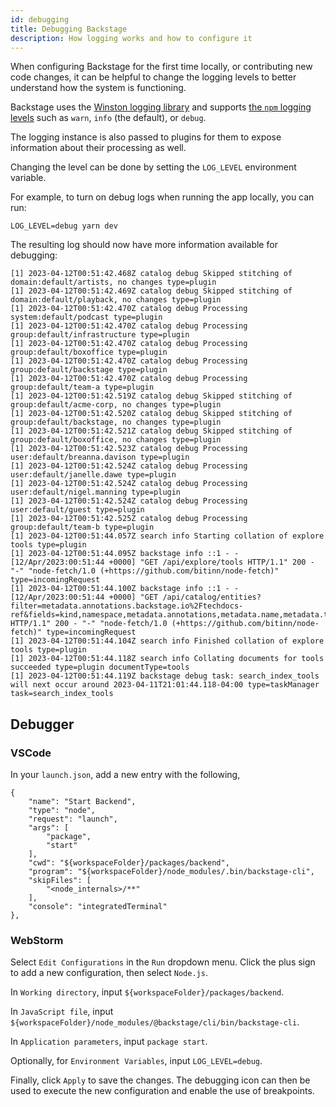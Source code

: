 ```yaml
---
id: debugging
title: Debugging Backstage
description: How logging works and how to configure it
---
```


When configuring Backstage for the first time locally, or contributing new code changes,
it can be helpful to change the logging levels to better understand how the system is functioning.

Backstage uses the [Winston logging library](https://github.com/winstonjs/winston) and supports
[the `npm` logging levels](https://github.com/winstonjs/winston#logging-levels) such as
`warn`, `info` (the default), or `debug`.

The logging instance is also passed to plugins for them to expose information about
their processing as well.

Changing the level can be done by setting the `LOG_LEVEL` environment variable.

For example, to turn on debug logs when running the app locally, you can run:

```shell
LOG_LEVEL=debug yarn dev
```

The resulting log should now have more information available for debugging:

```text
[1] 2023-04-12T00:51:42.468Z catalog debug Skipped stitching of domain:default/artists, no changes type=plugin
[1] 2023-04-12T00:51:42.469Z catalog debug Skipped stitching of domain:default/playback, no changes type=plugin
[1] 2023-04-12T00:51:42.470Z catalog debug Processing system:default/podcast type=plugin
[1] 2023-04-12T00:51:42.470Z catalog debug Processing group:default/infrastructure type=plugin
[1] 2023-04-12T00:51:42.470Z catalog debug Processing group:default/boxoffice type=plugin
[1] 2023-04-12T00:51:42.470Z catalog debug Processing group:default/backstage type=plugin
[1] 2023-04-12T00:51:42.470Z catalog debug Processing group:default/team-a type=plugin
[1] 2023-04-12T00:51:42.519Z catalog debug Skipped stitching of group:default/acme-corp, no changes type=plugin
[1] 2023-04-12T00:51:42.520Z catalog debug Skipped stitching of group:default/backstage, no changes type=plugin
[1] 2023-04-12T00:51:42.521Z catalog debug Skipped stitching of group:default/boxoffice, no changes type=plugin
[1] 2023-04-12T00:51:42.523Z catalog debug Processing user:default/breanna.davison type=plugin
[1] 2023-04-12T00:51:42.524Z catalog debug Processing user:default/janelle.dawe type=plugin
[1] 2023-04-12T00:51:42.524Z catalog debug Processing user:default/nigel.manning type=plugin
[1] 2023-04-12T00:51:42.524Z catalog debug Processing user:default/guest type=plugin
[1] 2023-04-12T00:51:42.525Z catalog debug Processing group:default/team-b type=plugin
[1] 2023-04-12T00:51:44.057Z search info Starting collation of explore tools type=plugin
[1] 2023-04-12T00:51:44.095Z backstage info ::1 - - [12/Apr/2023:00:51:44 +0000] "GET /api/explore/tools HTTP/1.1" 200 - "-" "node-fetch/1.0 (+https://github.com/bitinn/node-fetch)" type=incomingRequest
[1] 2023-04-12T00:51:44.100Z backstage info ::1 - - [12/Apr/2023:00:51:44 +0000] "GET /api/catalog/entities?filter=metadata.annotations.backstage.io%2Ftechdocs-ref&fields=kind,namespace,metadata.annotations,metadata.name,metadata.title,metadata.namespace,spec.type,spec.lifecycle,relations&offset=0&limit=500 HTTP/1.1" 200 - "-" "node-fetch/1.0 (+https://github.com/bitinn/node-fetch)" type=incomingRequest
[1] 2023-04-12T00:51:44.104Z search info Finished collation of explore tools type=plugin
[1] 2023-04-12T00:51:44.118Z search info Collating documents for tools succeeded type=plugin documentType=tools
[1] 2023-04-12T00:51:44.119Z backstage debug task: search_index_tools will next occur around 2023-04-11T21:01:44.118-04:00 type=taskManager task=search_index_tools
```

## Debugger

### VSCode

In your `launch.json`, add a new entry with the following,

```jsonc
{
    "name": "Start Backend",
    "type": "node",
    "request": "launch",
    "args": [
        "package",
        "start"
    ],
    "cwd": "${workspaceFolder}/packages/backend",
    "program": "${workspaceFolder}/node_modules/.bin/backstage-cli",
    "skipFiles": [
        "<node_internals>/**"
    ],
    "console": "integratedTerminal"
},
```

### WebStorm

Select `Edit Configurations` in the `Run` dropdown menu. Click the plus sign to add a new configuration, then select `Node.js`.

In `Working directory`, input `${workspaceFolder}/packages/backend`.

In `JavaScript file`, input `${workspaceFolder}/node_modules/@backstage/cli/bin/backstage-cli`.

In `Application parameters`, input `package start`.

Optionally, for `Environment Variables`, input `LOG_LEVEL=debug`.

Finally, click `Apply` to save the changes. The debugging icon can then be used to execute the new configuration and enable the use of breakpoints.
